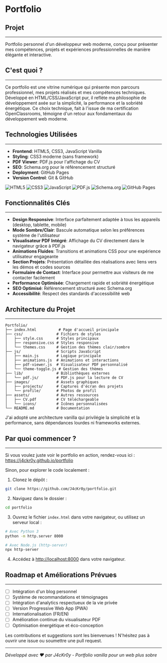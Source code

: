 # Portfolio
## Projet
------
Portfolio personnel d'un développeur web moderne, conçu pour présenter mes compétences, projets et expériences professionnelles de manière élégante et interactive.

## C'est quoi ?
------------
Ce portfolio est une vitrine numérique qui présente mon parcours professionnel, mes projets réalisés et mes compétences techniques. Développé en HTML/CSS/JavaScript pur, il reflète ma philosophie de développement axée sur la simplicité, la performance et la sobriété énergétique. Ce choix technique, fait à l'issue de ma certification OpenClassrooms, témoigne d'un retour aux fondamentaux du développement web moderne.

## Technologies Utilisées
-----------------------
- **Frontend**: HTML5, CSS3, JavaScript Vanilla
- **Styling**: CSS3 moderne (sans framework)
- **PDF Viewer**: PDF.js pour l'affichage du CV
- **SEO**: Schema.org pour le référencement structuré
- **Deployment**: GitHub Pages
- **Version Control**: Git & GitHub

![HTML5](https://img.shields.io/badge/HTML5-E34F26?style=flat&logo=html5&logoColor=white)
![CSS3](https://img.shields.io/badge/CSS3-1572B6?style=flat&logo=css3&logoColor=white)
![JavaScript](https://img.shields.io/badge/JavaScript-F7DF1E?style=flat&logo=javascript&logoColor=black)
![PDF.js](https://img.shields.io/badge/PDF.js-FF6B35?style=flat&logo=mozilla&logoColor=white)
![Schema.org](https://img.shields.io/badge/Schema.org-000000?style=flat&logo=schema-dot-org&logoColor=white)
![GitHub Pages](https://img.shields.io/badge/GitHub%20Pages-222222?style=flat&logo=github&logoColor=white)

## Fonctionnalités Clés
---------------------
- **Design Responsive**: Interface parfaitement adaptée à tous les appareils (desktop, tablette, mobile)
- **Mode Sombre/Clair**: Bascule automatique selon les préférences système de l'utilisateur
- **Visualisateur PDF Intégré**: Affichage du CV directement dans le navigateur grâce à PDF.js
- **Animations Fluides**: Transitions et animations CSS pour une expérience utilisateur engageante
- **Section Projets**: Présentation détaillée des réalisations avec liens vers les démos et codes sources
- **Formulaire de Contact**: Interface pour permettre aux visiteurs de me contacter facilement
- **Performance Optimisée**: Chargement rapide et sobriété énergétique
- **SEO Optimisé**: Référencement structuré avec Schema.org
- **Accessibilité**: Respect des standards d'accessibilité web

## Architecture du Projet
------------------------
```
Portfolio/
├── index.html          # Page d'accueil principale
├── css/               # Fichiers de styles
│   ├── style.css      # Styles principaux
│   ├── responsive.css # Styles responsive
│   └── themes.css     # Gestion des thèmes clair/sombre
├── js/                # Scripts JavaScript
│   ├── main.js        # Logique principale
│   ├── animations.js  # Animations et interactions
│   ├── pdf-viewer.js  # Visualisateur PDF personnalisé
│   └── theme-toggle.js # Gestion des thèmes
├── lib/               # Bibliothèques externes
│   └── pdf.js/        # PDF.js pour la lecture de CV
├── images/            # Assets graphiques
│   ├── projects/      # Captures d'écran des projets
│   └── profile/       # Photos de profil
├── assets/            # Autres ressources
│   ├── CV.pdf         # CV téléchargeable
│   └── icons/         # Icônes personnalisées
└── README.md          # Documentation
```

J'ai adopté une architecture vanilla qui privilégie la simplicité et la performance, sans dépendances lourdes ni frameworks externes.

## Par quoi commencer ? 
--------------------
Si vous voulez juste voir le portfolio en action, rendez-vous ici : 
https://j4ckr0y.github.io/portfolio

Sinon, pour explorer le code localement :

1. Clonez le dépôt :
```bash
git clone https://github.com/J4cKr0y/portfolio.git
```

2. Naviguez dans le dossier :
```bash
cd portfolio
```

3. Ouvrez le fichier `index.html` dans votre navigateur, ou utilisez un serveur local :
```bash
# Avec Python 3
python -m http.server 8000

# Avec Node.js (http-server)
npx http-server
```

4. Accédez à [http://localhost:8000](http://localhost:8000) dans votre navigateur.

## Roadmap et Améliorations Prévues
----------------------------------
- [ ] Intégration d'un blog personnel
- [ ] Système de recommandations et témoignages
- [ ] Intégration d'analytics respectueux de la vie privée
- [ ] Version Progressive Web App (PWA)
- [ ] Internationalisation (FR/EN)
- [ ] Amélioration continue du visualisateur PDF
- [ ] Optimisation énergétique et éco-conception

Les contributions et suggestions sont les bienvenues ! N'hésitez pas à ouvrir une issue ou soumettre une pull request.

---
*Développé avec ❤️ par J4cKr0y - Portfolio vanilla pour un web plus sobre*